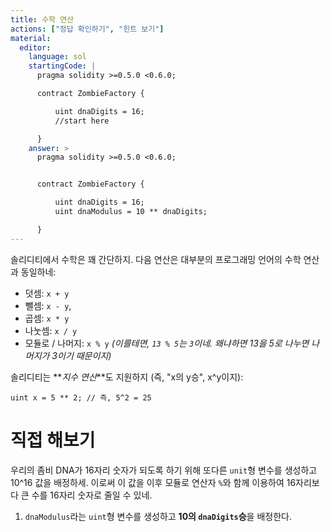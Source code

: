 ```yaml
---
title: 수학 연산
actions: ["정답 확인하기", "힌트 보기"]
material:
  editor:
    language: sol
    startingCode: |
      pragma solidity >=0.5.0 <0.6.0;

      contract ZombieFactory {

          uint dnaDigits = 16;
          //start here

      }
    answer: >
      pragma solidity >=0.5.0 <0.6.0;


      contract ZombieFactory {

          uint dnaDigits = 16;
          uint dnaModulus = 10 ** dnaDigits;

      }
---
```


솔리디티에서 수학은 꽤 간단하지. 다음 연산은 대부분의 프로그래밍 언어의 수학 연산과 동일하네:

- 덧셈: `x + y`
- 뺄셈: `x - y`,
- 곱셈: `x * y`
- 나눗셈: `x / y`
- 모듈로 / 나머지: `x % y` _(이를테면, `13 % 5`는 `3`이네. 왜냐하면 13을 5로 나누면 나머지가 3이기 때문이지)_

솔리디티는 **_지수 연산_**도 지원하지 (즉, "x의 y승", x^y이지):

```
uint x = 5 ** 2; // 즉, 5^2 = 25
```

# 직접 해보기

우리의 좀비 DNA가 16자리 숫자가 되도록 하기 위해 또다른 `unit`형 변수를 생성하고 10^16 값을 배정하세. 이로써 이 값을 이후 모듈로 연산자 `%`와 함께 이용하여 16자리보다 큰 수를 16자리 숫자로 줄일 수 있네.

1. `dnaModulus`라는 `uint`형 변수를 생성하고 **10의 `dnaDigits`승**을 배정한다.
